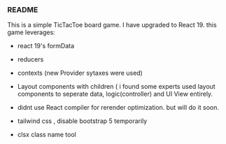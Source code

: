 ### README ###

This is a simple TicTacToe board game. I have upgraded to React 19. this game leverages:


- react 19's formData
- reducers
- contexts (new Provider sytaxes were used)
- Layout components with children ( i found some experts used layout components to seperate data, logic(controller) and UI View  entirely. 

- didnt use React compiler for rerender optimization. but will do it soon.

- tailwind css , disable bootstrap 5 temporarily 

- clsx class name tool


